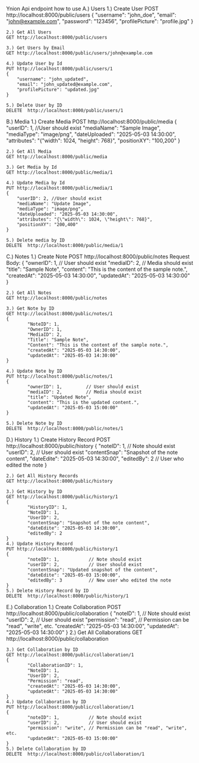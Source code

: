 Ynion Api endpoint how to use
A.) Users
	1.) Create User
	POST	http://localhost:8000/public/users
	{
  		"username": "john_doe",
 		"email": "john@example.com",
  		"password": "123456",
  		"profilePicture": "profile.jpg"
	}
	
	2.) Get All Users
	GET	http://localhost:8000/public/users
	
	3.) Get Users by Email
	GET	http://localhost:8000/public/users/john@example.com

	4.) Update User by Id
	PUT	http://localhost:8000/public/users/1
	{
  		"username": "john_updated",
  		"email": "john_updated@example.com",
  		"profilePicture": "updated.jpg"
	}

	5.) Delete User by ID
	DELETE	http://localhost:8000/public/users/1

B.) Media
	1.) Create Media
	POST	http://localhost:8000/public/media
	{
  		"userID": 1, //User should exist
 	 	"mediaName": "Sample Image",
  		"mediaType": "image/png",
  		"dateUploaded": "2025-05-03 14:30:00",
  		"attributes": "{\"width\": 1024, \"height\": 768}",
  		"positionXY": "100,200"
	}

	
	2.) Get All Media
	GET	http://localhost:8000/public/media
	
	3.) Get Media by Id
	GET	http://localhost:8000/public/media/1

	4.) Update Media by Id
	PUT	http://localhost:8000/public/media/1
	{
  		"userID": 2, //User should exist
 	 	"mediaName": "Update Image",
  		"mediaType": "image/png",
  		"dateUploaded": "2025-05-03 14:30:00",
  		"attributes": "{\"width\": 1024, \"height\": 768}",
  		"positionXY": "200,400"
	}

	5.) Delete media by ID
	DELETE	http://localhost:8000/public/media/1

C.) Notes
	1.) Create Note
	POST	http://localhost:8000/public/notes
	Request Body:
	{
    		"ownerID": 1,         // User should exist
    		"mediaID": 2,         // Media should exist
    		"title": "Sample Note",
    		"content": "This is the content of the sample note.",
    		"createdAt": "2025-05-03 14:30:00",
    		"updatedAt": "2025-05-03 14:30:00"
	}
	
	2.) Get All Notes
	GET	http://localhost:8000/public/notes

	3.) Get Note by ID
	GET	http://localhost:8000/public/notes/1
	{
    		"NoteID": 1,
    		"OwnerID": 1,
    		"MediaID": 2,
    		"Title": "Sample Note",
    		"Content": "This is the content of the sample note.",
    		"createdAt": "2025-05-03 14:30:00",
    		"updatedAt": "2025-05-03 14:30:00"
	}
	
	4.) Update Note by ID
	PUT	http://localhost:8000/public/notes/1
	{
    		"ownerID": 1,         // User should exist
    		"mediaID": 2,         // Media should exist
    		"title": "Updated Note",
    		"content": "This is the updated content.",
    		"updatedAt": "2025-05-03 15:00:00"
	}

	5.) Delete Note by ID
	DELETE	http://localhost:8000/public/notes/1

D.) History
	1.) Create History Record
	POST	http://localhost:8000/public/history
	{
    		"noteID": 1,           // Note should exist
    		"userID": 2,           // User should exist
    		"contentSnap": "Snapshot of the note content",
    		"dateEdite": "2025-05-03 14:30:00",
    		"editedBy": 2          // User who edited the note
	}
	
	2.) Get All History Records
	GET	http://localhost:8000/public/history

	3.) Get History by ID
	GET	http://localhost:8000/public/history/1
	{
    		"HistoryID": 1,
    		"NoteID": 1,
    		"UserID": 2,
    		"contentSnap": "Snapshot of the note content",
    		"dateEdite": "2025-05-03 14:30:00",
    		"editedBy": 2
	}
	4.) Update History Record
	PUT	http://localhost:8000/public/history/1
	{
    		"noteID": 1,           // Note should exist
    		"userID": 2,           // User should exist
    		"contentSnap": "Updated snapshot of the content",
    		"dateEdite": "2025-05-03 15:00:00",
    		"editedBy": 3          // New user who edited the note
	}
	5.) Delete History Record by ID
	DELETE	http://localhost:8000/public/history/1

E.) Collaboration
	1.) Create Collaboration
	POST	http://localhost:8000/public/collaboration
	{
   		"noteID": 1,           // Note should exist
    		"userID": 2,           // User should exist
    		"permission": "read",  // Permission can be "read", "write", etc.
    		"createdAt": "2025-05-03 14:30:00",
    		"updatedAt": "2025-05-03 14:30:00"
	}
	2.) Get All Collaborations
	GET	http://localhost:8000/public/collaboration

	3.) Get Collaboration by ID
	GET	http://localhost:8000/public/collaboration/1
	{
    		"CollaborationID": 1,
    		"NoteID": 1,
    		"UserID": 2,
    		"Permission": "read",
    		"createdAt": "2025-05-03 14:30:00",
    		"updatedAt": "2025-05-03 14:30:00"
	}
	4.) Update Collaboration by ID
	PUT	http://localhost:8000/public/collaboration/1
	{
    		"noteID": 1,           // Note should exist
    		"userID": 2,           // User should exist
    		"permission": "write", // Permission can be "read", "write", etc.
    		"updatedAt": "2025-05-03 15:00:00"
	}
	5.) Delete Collaboration by ID
	DELETE	http://localhost:8000/public/collaboration/1

